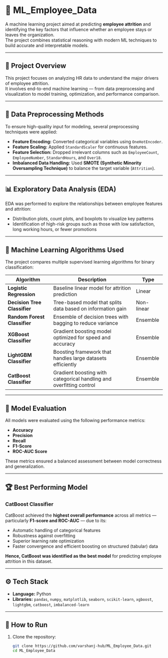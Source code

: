 # 🧠 ML_Employee_Data

A machine learning project aimed at predicting **employee attrition** and identifying the key factors that influence whether an employee stays or leaves the organization.  
The project combines statistical reasoning with modern ML techniques to build accurate and interpretable models.

---

## 🚀 Project Overview
This project focuses on analyzing HR data to understand the major drivers of employee attrition.  
It involves end-to-end machine learning — from data preprocessing and visualization to model training, optimization, and performance comparison.

---

## 🧹 Data Preprocessing Methods
To ensure high-quality input for modeling, several preprocessing techniques were applied: 
- **Feature Encoding:** Converted categorical variables using `OneHotEncoder`.  
- **Feature Scaling:** Applied `StandardScaler` for continuous features.  
- **Feature Selection:** Dropped irrelevant columns such as `EmployeeCount`, `EmployeeNumber`, `StandardHours`, and `Over18`.  
- **Imbalanced Data Handling:** Used **SMOTE (Synthetic Minority Oversampling Technique)** to balance the target variable (`Attrition`).

---

## 📊 Exploratory Data Analysis (EDA)
EDA was performed to explore the relationships between employee features and attrition:
- Distribution plots, count plots, and boxplots to visualize key patterns  
- Identification of high-risk groups such as those with low satisfaction, long working hours, or fewer promotions  

---

## 🧠 Machine Learning Algorithms Used
The project compares multiple supervised learning algorithms for binary classification:

| Algorithm | Description | Type |
|------------|--------------|------|
| **Logistic Regression** | Baseline linear model for attrition prediction | Linear |
| **Decision Tree Classifier** | Tree-based model that splits data based on information gain | Non-linear |
| **Random Forest Classifier** | Ensemble of decision trees with bagging to reduce variance | Ensemble |
| **XGBoost Classifier** | Gradient boosting model optimized for speed and accuracy | Ensemble |
| **LightGBM Classifier** | Boosting framework that handles large datasets efficiently | Ensemble |
| **CatBoost Classifier** | Gradient boosting with categorical handling and overfitting control | Ensemble |

---

## 🧩 Model Evaluation
All models were evaluated using the following performance metrics:
- **Accuracy**
- **Precision**
- **Recall**
- **F1-Score**
- **ROC-AUC Score**

These metrics ensured a balanced assessment between model correctness and generalization.

---

## 🏆 Best Performing Model
### **CatBoost Classifier**
CatBoost achieved the **highest overall performance** across all metrics — particularly **F1-score and ROC-AUC** — due to its:
- Automatic handling of categorical features  
- Robustness against overfitting  
- Superior learning rate optimization  
- Faster convergence and efficient boosting on structured (tabular) data  

**Hence, CatBoost was identified as the best model** for predicting employee attrition in this dataset.

---

## ⚙️ Tech Stack
- **Language:** Python  
- **Libraries:** `pandas`, `numpy`, `matplotlib`, `seaborn`, `scikit-learn`, `xgboost`, `lightgbm`, `catboost`, `imbalanced-learn`  

---

## 🧾 How to Run
1. Clone the repository:
   ```bash
   git clone https://github.com/varshanj-hub/ML_Employee_Data.git
   cd ML_Employee_Data
